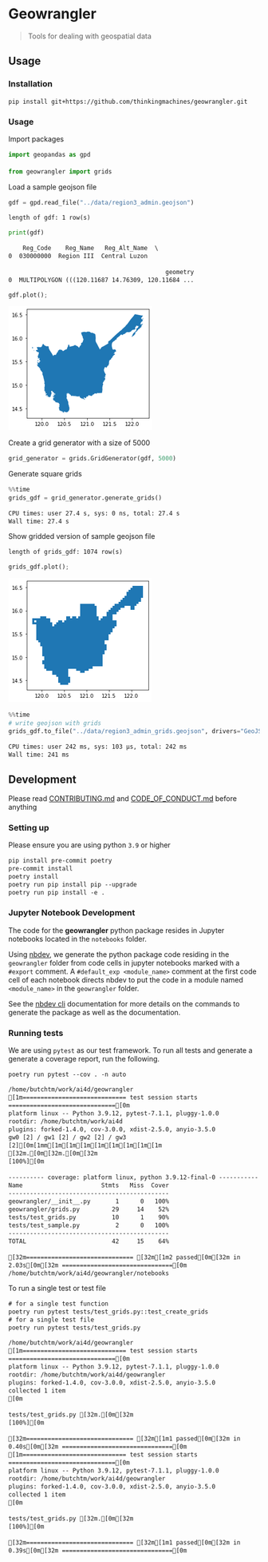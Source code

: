 # Geowrangler
> Tools for dealing with geospatial data


## Usage

### Installation

```
pip install git+https://github.com/thinkingmachines/geowrangler.git
```

### Usage

Import packages

```python
import geopandas as gpd

from geowrangler import grids
```

Load a sample geojson file

```python
gdf = gpd.read_file("../data/region3_admin.geojson")
```

    length of gdf: 1 row(s)


```python
print(gdf)
```

        Reg_Code    Reg_Name   Reg_Alt_Name  \
    0  030000000  Region III  Central Luzon   
    
                                                geometry  
    0  MULTIPOLYGON (((120.11687 14.76309, 120.11684 ...  


```python
gdf.plot();
```


    
![png](docs/images/output_7_0.png)
    


Create a grid generator with a size of 5000

```python
grid_generator = grids.GridGenerator(gdf, 5000)
```

Generate square grids

```python
%%time
grids_gdf = grid_generator.generate_grids()
```

    CPU times: user 27.4 s, sys: 0 ns, total: 27.4 s
    Wall time: 27.4 s


Show gridded version of sample geojson file 

    length of grids_gdf: 1074 row(s)


```python
grids_gdf.plot();
```


    
![png](docs/images/output_14_0.png)
    


```python
%%time
# write geojson with grids
grids_gdf.to_file("../data/region3_admin_grids.geojson", drivers="GeoJSON")
```

    CPU times: user 242 ms, sys: 103 µs, total: 242 ms
    Wall time: 241 ms


## Development

Please read [CONTRIBUTING.md](https://github.com/thinkingmachines/geowrangler/blob/master/CONTRIBUTING.md) and [CODE_OF_CONDUCT.md](https://github.com/thinkingmachines/geowrangler/blob/master/CODE_OF_CONDUCT.md) before anything

### Setting up

Please ensure you are using python `3.9` or higher

```
pip install pre-commit poetry
pre-commit install
poetry install
poetry run pip install pip --upgrade
poetry run pip install -e .
```
### Jupyter Notebook Development

The code for the **geowrangler** python package resides in Jupyter notebooks located in the `notebooks` folder.

Using [nbdev](https://nbdev.fast.ai), we generate the python package code residing in the `geowrangler` folder from code cells in jupyter notebooks marked with a `#export` comment. A `#default_exp <module_name>` comment at the first code cell of each notebook directs nbdev to put the code in a module named `<module_name>` in the `geowrangler` folder. 

See the [nbdev cli](https://nbdev.fast.ai/cli.html) documentation for more details on the commands to generate the package as well as the documentation.

### Running tests

We are using `pytest` as our test framework. To run all tests and generate a generate a coverage report, run the following.

```
poetry run pytest --cov . -n auto
```

    /home/butchtm/work/ai4d/geowrangler
    [1m============================= test session starts ==============================[0m
    platform linux -- Python 3.9.12, pytest-7.1.1, pluggy-1.0.0
    rootdir: /home/butchtm/work/ai4d
    plugins: forked-1.4.0, cov-3.0.0, xdist-2.5.0, anyio-3.5.0
    gw0 [2] / gw1 [2] / gw2 [2] / gw3 [2][0m[1mm[1m[1m[1m[1m[1m[1m[1m[1m
    [32m.[0m[32m.[0m[32m                                                                       [100%][0m
    
    ---------- coverage: platform linux, python 3.9.12-final-0 -----------
    Name                      Stmts   Miss  Cover
    ---------------------------------------------
    geowrangler/__init__.py       1      0   100%
    geowrangler/grids.py         29     14    52%
    tests/test_grids.py          10      1    90%
    tests/test_sample.py          2      0   100%
    ---------------------------------------------
    TOTAL                        42     15    64%
    
    [32m============================== [32m[1m2 passed[0m[32m in 2.03s[0m[32m ===============================[0m
    /home/butchtm/work/ai4d/geowrangler/notebooks


To run a single test or test file

```shell
# for a single test function
poetry run pytest tests/test_grids.py::test_create_grids
# for a single test file
poetry run pytest tests/test_grids.py
```

    /home/butchtm/work/ai4d/geowrangler
    [1m============================= test session starts ==============================[0m
    platform linux -- Python 3.9.12, pytest-7.1.1, pluggy-1.0.0
    rootdir: /home/butchtm/work/ai4d/geowrangler
    plugins: forked-1.4.0, cov-3.0.0, xdist-2.5.0, anyio-3.5.0
    collected 1 item                                                               [0m
    
    tests/test_grids.py [32m.[0m[32m                                                    [100%][0m
    
    [32m============================== [32m[1m1 passed[0m[32m in 0.40s[0m[32m ===============================[0m
    [1m============================= test session starts ==============================[0m
    platform linux -- Python 3.9.12, pytest-7.1.1, pluggy-1.0.0
    rootdir: /home/butchtm/work/ai4d/geowrangler
    plugins: forked-1.4.0, cov-3.0.0, xdist-2.5.0, anyio-3.5.0
    collected 1 item                                                               [0m
    
    tests/test_grids.py [32m.[0m[32m                                                    [100%][0m
    
    [32m============================== [32m[1m1 passed[0m[32m in 0.39s[0m[32m ===============================[0m

